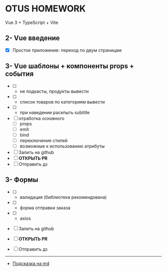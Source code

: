 # OTUS HOMEWORK

Vue 3 + TypeScript + Vite

## 2- Vue введение
- [x] Простое приложение: переход по двум страницам

## 3- Vue шаблоны + компоненты props + события
- [ ] - не подкасты, продукты вывести
- [ ] - список товаров по категориям вывести
- [ ] - при наведении раскпыть subtitle
- [ ] отработка основного
   - [ ] props
   - [ ] emit 
   - [ ] bind
   - [ ] переключение стилей
   - [ ] возможные к использованию атрибуты
- [ ] Залить на github
- [ ] **ОТКРЫТЬ PR**
- [ ] Отправить дз

## 3- Формы
- [ ] - валидация (библиотека рекомендована)
- [ ] - форма отправки заказа
- [ ] - axios
- [ ] Залить на github
- [ ] **ОТКРЫТЬ PR**
- [ ] Отправить дз



***
- [Подсказка на md](https://doka.guide/tools/markdown/) 